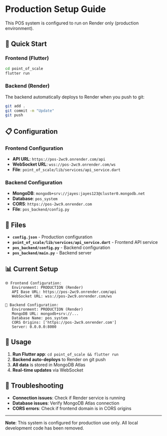 # Production Setup Guide

This POS system is configured to run on Render only (production environment).

## 🚀 **Quick Start**

### **Frontend (Flutter)**
```bash
cd point_of_scale
flutter run
```

### **Backend (Render)**
The backend automatically deploys to Render when you push to git:
```bash
git add .
git commit -m "Update"
git push
```

## 📋 **Configuration**

### **Frontend Configuration**
- **API URL**: `https://pos-2wc9.onrender.com/api`
- **WebSocket URL**: `wss://pos-2wc9.onrender.com/ws`
- **File**: `point_of_scale/lib/services/api_service.dart`

### **Backend Configuration**
- **MongoDB**: `mongodb+srv://jayes:jayes123@cluster0.mongodb.net`
- **Database**: `pos_system`
- **CORS**: `https://pos-2wc9.onrender.com`
- **File**: `pos_backend/config.py`

## 🔧 **Files**

- **`config.json`** - Production configuration
- **`point_of_scale/lib/services/api_service.dart`** - Frontend API service
- **`pos_backend/config.py`** - Backend configuration
- **`pos_backend/main.py`** - Backend server

## 📊 **Current Setup**

```
🌐 Frontend Configuration:
   Environment: PRODUCTION (Render)
   API Base URL: https://pos-2wc9.onrender.com/api
   WebSocket URL: wss://pos-2wc9.onrender.com/ws

🔧 Backend Configuration:
   Environment: PRODUCTION (Render)
   MongoDB URL: mongodb+srv://...
   Database Name: pos_system
   CORS Origins: ['https://pos-2wc9.onrender.com']
   Server: 0.0.0.0:8000
```

## 🎯 **Usage**

1. **Run Flutter app**: `cd point_of_scale && flutter run`
2. **Backend auto-deploys** to Render on git push
3. **All data** is stored in MongoDB Atlas
4. **Real-time updates** via WebSocket

## 🚨 **Troubleshooting**

- **Connection issues**: Check if Render service is running
- **Database issues**: Verify MongoDB Atlas connection
- **CORS errors**: Check if frontend domain is in CORS origins

---

**Note**: This system is configured for production use only. All local development code has been removed. 